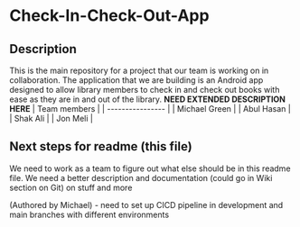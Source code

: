 # Check-In-Check-Out-App
## Description
This is the main repository for a project that our team is working on in collaboration. The application that we are building is an Android app designed to allow library members to check in and check out books with ease as they are in and out of the library. **NEED EXTENDED DESCRIPTION HERE**
| Team members |
| ---------------- |
| Michael Green |
| Abul Hasan |
| Shak Ali | 
| Jon Meli |
## Next steps for readme (this file)
We need to work as a team to figure out what else should be in this readme file. We need a better description and documentation (could go in Wiki section on Git) on stuff and more

(Authored by Michael) - need to set up CICD pipeline in development and main branches with different environments
